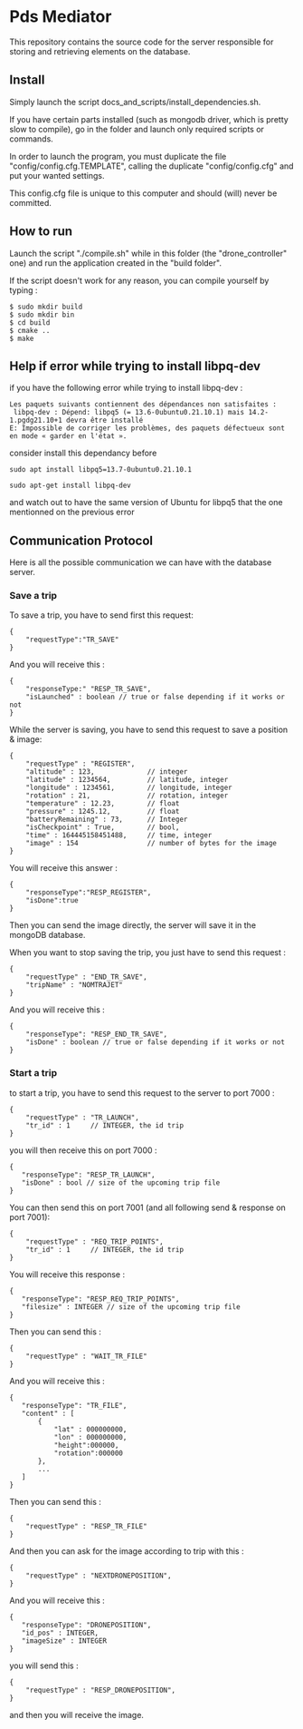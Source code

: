 # Pds Mediator

This repository contains the source code for the server responsible for storing and retrieving elements on the database.

## Install

Simply launch the script docs_and_scripts/install_dependencies.sh.

If you have certain parts installed (such as mongodb driver, which is pretty slow to compile), go in the folder and launch only required scripts or commands.

In order to launch the program, you must duplicate the file "config/config.cfg.TEMPLATE", calling the duplicate
"config/config.cfg" and put your wanted settings.

This config.cfg file is unique to this computer and should (will) never be committed.

## How to run

Launch the script "./compile.sh" while in this folder (the "drone_controller" one)
and run the application created in the "build folder".

If the script doesn't work for any reason, you can compile yourself by typing :

```
$ sudo mkdir build
$ sudo mkdir bin
$ cd build
$ cmake ..
$ make
```

## Help if error while trying to install libpq-dev

if you have the following error while trying to install libpq-dev :
```
Les paquets suivants contiennent des dépendances non satisfaites :
 libpq-dev : Dépend: libpq5 (= 13.6-0ubuntu0.21.10.1) mais 14.2-1.pgdg21.10+1 devra être installé
E: Impossible de corriger les problèmes, des paquets défectueux sont en mode « garder en l'état ».
```

consider install this dependancy before

```
sudo apt install libpq5=13.7-0ubuntu0.21.10.1

sudo apt-get install libpq-dev
```

and watch out to have the same version of Ubuntu for libpq5 that the one mentionned on the previous error

## Communication Protocol

Here is all the possible communication we can have with the database server.

### Save a trip

To save a trip, you have to send first this request:

```
{
    "requestType":"TR_SAVE"
}

```

And you will receive this :

```
{
	"responseType:" "RESP_TR_SAVE",
	"isLaunched" : boolean // true or false depending if it works or not
}
```

While the server is saving, you have to send this request to save a position & image:

```
{
    "requestType" : "REGISTER", 
    "altitude" : 123,             // integer
    "latitude" : 1234564,         // latitude, integer
    "longitude" : 1234561,        // longitude, integer
    "rotation" : 21,              // rotation, integer
    "temperature" : 12.23,        // float
    "pressure" : 1245.12,         // float
    "batteryRemaining" : 73,      // Integer        
    "isCheckpoint" : True,        // bool, 
    "time" : 164445158451488,     // time, integer
    "image" : 154                 // number of bytes for the image
}
```
You will receive this answer : 
```
{
    "responseType":"RESP_REGISTER",
    "isDone":true
}
```
Then you can send the image directly, the server will save it in the mongoDB database.


When you want to stop saving the trip, you just have to send this request :
```
{
	"requestType" : "END_TR_SAVE",
	"tripName" : "NOMTRAJET"
}
```

And you will receive this :
```
{
	"responseType": "RESP_END_TR_SAVE",
	"isDone" : boolean // true or false depending if it works or not
}
```
### Start a trip

to start a trip, you have to send this request to the server to port 7000 : 
```
{
	"requestType" : "TR_LAUNCH",
	"tr_id" : 1     // INTEGER, the id trip
}
```
you will then receive this on port 7000 : 

 ```
{
	"responseType": "RESP_TR_LAUNCH",
	"isDone" : bool // size of the upcoming trip file
}
```
You can then send this on port 7001 (and all following send & response on port 7001):

```
{
	"requestType" : "REQ_TRIP_POINTS",
	"tr_id" : 1     // INTEGER, the id trip
}
```

You will receive this response : 
 ```
{
	"responseType": "RESP_REQ_TRIP_POINTS",
	"filesize" : INTEGER // size of the upcoming trip file
}
```

Then you can send this : 
```
{
	"requestType" : "WAIT_TR_FILE"
}
```

And you will receive this : 
 ```
{
	"responseType": "TR_FILE",
	"content" : [
        {
            "lat" : 000000000,
            "lon" : 000000000,
            "height":000000,
            "rotation":000000
        },
        ...
    ]
}
```

Then you can send this : 
```
{
	"requestType" : "RESP_TR_FILE"
}
```

And then you can ask for the image according to trip with this : 
```
{
	"requestType" : "NEXTDRONEPOSITION",
}
```
And you will receive this : 

 ```
{
	"responseType": "DRONEPOSITION",
	"id_pos" : INTEGER,
    "imageSize" : INTEGER
}
```
you will send this : 

```
{
	"requestType" : "RESP_DRONEPOSITION",
}
```

and then you will receive the image.